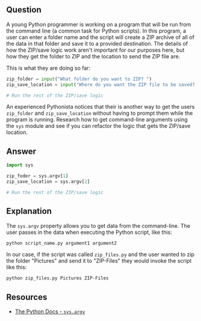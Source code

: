 ## Question

A young Python programmer is working on a program that will be run from the command line (a common task for Python scripts). In this program, a user can enter a folder name and the script will create a ZIP archive of all of the data in that folder and save it to a provided destination. The details of how the ZIP/save logic work aren't important for our purposes here, but how they get the folder to ZIP and the location to send the ZIP file are.

This is what they are doing so far:

```python
zip_folder = input("What folder do you want to ZIP? ")
zip_save_location = input("Where do you want the ZIP file to be saved? ")

# Run the rest of the ZIP/save logic
```

An experienced Pythonista notices that their is another way to get the users `zip_folder` and `zip_save_location` without having to prompt them while the program is running. Research how to get command-line arguments using the `sys` module and see if you can refactor the logic that gets the ZIP/save location.

## Answer

```python
import sys

zip_foder = sys.argv[1]
zip_save_location = sys.argv[2]

# Run the rest of the ZIP/save logic
```

## Explanation

The `sys.argv` property allows you to get data from the command-line. The user passes in the data when executing the Python script, like this:

```bash
python script_name.py argument1 argument2
```

In our case, if the script was called `zip_files.py` and the user wanted to zip the folder "Pictures" and send it to "ZIP-Files" they would invoke the script like this:

```bash
python zip_files.py Pictures ZIP-Files
```

## Resources

-   [The Python Docs - `sys.argv`](https://docs.python.org/3/library/sys.html#sys.argv)
